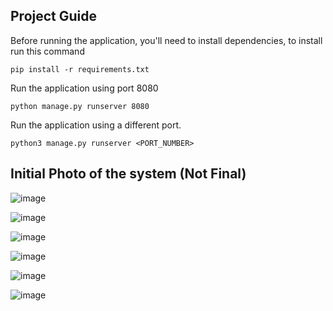 ## Project Guide

Before running the application, you'll need to install dependencies, to install run this command

```
pip install -r requirements.txt
```

Run the application using port 8080

```
python manage.py runserver 8080
```

Run the application using a different port.

```
python3 manage.py runserver <PORT_NUMBER>
```

## Initial Photo of the system (Not Final)

![image](https://github.com/user-attachments/assets/010c281b-4fa5-4bb5-a59b-52431f2bc694)

![image](https://github.com/user-attachments/assets/380b5197-e160-46f0-a3c9-35dadcbca6a2)

![image](https://github.com/user-attachments/assets/125e4022-0971-43e1-bda2-2333af94fc9b)

![image](https://github.com/user-attachments/assets/cc5bb944-0dfc-4ff5-aa3c-0eb83dd34a75)

![image](https://github.com/user-attachments/assets/36faf0e7-324f-482c-a3b4-b6b11c83360f)

![image](https://github.com/user-attachments/assets/ecc6486e-4f4d-4c9d-87ac-b69125a3e0d1)

